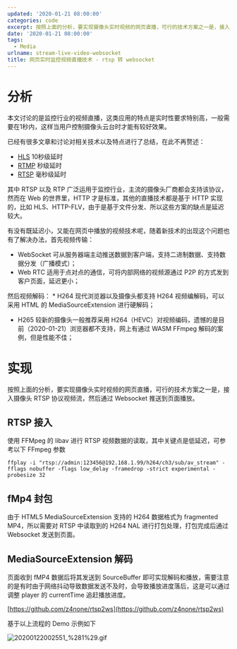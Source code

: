 ```yaml
---
updated: '2020-01-21 08:00:00'
categories: code
excerpt: 按照上面的分析，要实现摄像头实时视频的网页直播，可行的技术方案之一是，接入摄像头 RTSP 协议视频流，然后通过 Websocket 推送到页面播放。
date: '2020-01-21 08:00:00'
tags:
  - Media
urlname: stream-live-video-websocket
title: 网页实时监控视频直播技术 - rtsp 转 websocket
---
```


# 分析


本文讨论的是监控行业的视频直播，这类应用的特点是实时性要求特别高，一般需要在1秒内，这样当用户控制摄像头云台时才能有较好效果。


已经有很多文章和讨论对相关技术以及特点进行了总结，在此不再赘述：

- [HLS](https://zh.wikipedia.org/zh-hans/HTTP_Live_Streaming) 10秒级延时
- [RTMP](https://zh.wikipedia.org/wiki/%E5%AE%9E%E6%97%B6%E6%B6%88%E6%81%AF%E5%8D%8F%E8%AE%AE) 秒级延时
- [RTSP](https://zh.wikipedia.org/wiki/%E5%8D%B3%E6%99%82%E4%B8%B2%E6%B5%81%E5%8D%94%E5%AE%9A) 毫秒级延时

其中 RTSP 以及 RTP 广泛运用于监控行业，主流的摄像头厂商都会支持该协议，然而在 Web 的世界里，HTTP 才是标准，其他的直播技术都是基于 HTTP 实现的，比如 HLS、HTTP-FLV，由于是基于文件分发、所以这些方案的缺点是延迟较大。


有没有既延迟小，又能在网页中播放的视频技术呢，随着新技术的出现这个问题也有了解决办法，首先视频传输：

- WebSocket 可从服务器端主动推送数据到客户端，支持二进制数据、支持数据分发（广播模式）；
- Web RTC 适用于点对点的通信，可将内部网络的视频源通过 P2P 的方式发到客户页面，延迟更小；

然后视频解码： * H264 现代浏览器以及摄像头都支持 H264 视频编解码，可以采用 HTML 的 MediaSourceExtension 进行硬解码；

- H265 较新的摄像头一般推荐采用 H264（HEVC）对视频编码，遗憾的是目前（2020-01-21）浏览器都不支持，网上有通过 WASM FFmpeg 解码的案例，但是性能不佳；

# 实现


按照上面的分析，要实现摄像头实时视频的网页直播，可行的技术方案之一是，接入摄像头 RTSP 协议视频流，然后通过 Websocket 推送到页面播放。


## RTSP 接入


使用 FFMpeg 的 libav 进行 RTSP 视频数据的读取，其中关键点是低延迟，可参考以下 FFmpeg 参数


```text
ffplay -i "rtsp://admin:123456@192.168.1.99/h264/ch3/sub/av_stream" -fflags nobuffer -flags low_delay -framedrop -strict experimental -probesize 32

```


## fMp4 封包


由于 HTML5 MediaSourceExtension 支持的 H264 数据格式为 fragmented MP4，所以需要对 RTSP 中读取到的 H264 NAL 进行打包处理，打包完成后通过 Websocket 发送到页面。


## MediaSourceExtension 解码


页面收到 fMP4 数据后将其发送到 SourceBuffer 即可实现解码和播放，需要注意的是有时由于网络抖动导致数据发送不及时，会导致播放进度落后，这是可以通过调整 player 的 currentTime 追赶播放进度。


[https://github.com/z4none/rtsp2ws](https://github.com/z4none/rtsp2ws)


基于以上流程的 Demo 示例如下


![20200122002551_%281%29.gif](https://s.z4none.me/blog/0659e50026f9e37296051410cefde282.gif)

